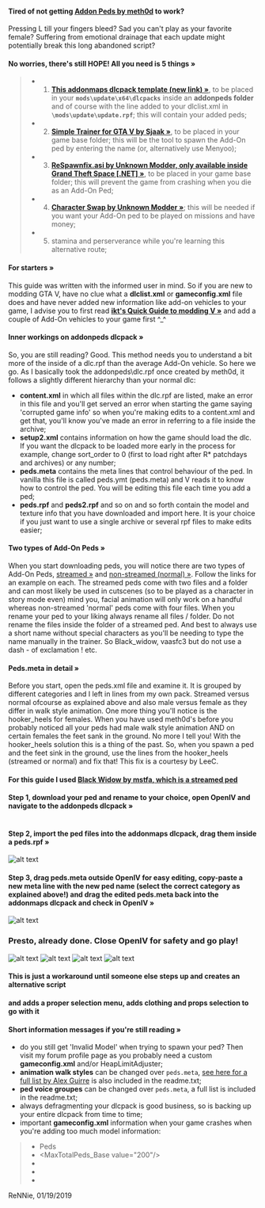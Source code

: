 #### Tired of not getting [**Addon Peds by meth0d**](https://www.gta5-mods.com/scripts/addonpeds-asi-pedselector) to work? 
Pressing L till your fingers bleed? Sad you can't play as your favorite female? 
Suffering from emotional drainage that each update might potentially break this long abandoned script?
>
#### No worries, there's still HOPE! All you need is 5 things »
>- 1. [**This addonmaps dlcpack template (new link)  »**](https://www.mediafire.com/file/nvpyoy6b1lcpn24/addonpeds.zip/file), to be placed in your **```mods\update\x64\dlcpacks```** inside an **addonpeds folder** and of course with the line added to your dlclist.xml in **```\mods\update\update.rpf```**; this will contain your added peds;
>- 2. [**Simple Trainer for GTA V by Sjaak »**](https://www.gta5-mods.com/scripts/simple-trainer-for-gtav), to be placed in your game base folder; this will be the tool to spawn the Add-On ped by entering the name (or, alternatively use Menyoo);
>- 3. [**ReSpawnfix.asi by Unknown Modder, only available inside Grand Theft Space [.NET] »**](https://www.gta5-mods.com/misc/grand-theft-space-net-gts-devs), to be placed in your game base folder; this will prevent the game from crashing when you die as an Add-On Ped;
>- 4. [**Character Swap by Unknown Modder »**](https://www.gta5-mods.com/scripts/character-swap); this will be needed if you want your Add-On ped to be played on missions and have money;
>- 5. stamina and perserverance while you're learning this alternative route;
>
#### For starters »
This guide was written with the informed user in mind. So if you are new to modding GTA V, have no clue what a **dlclist.xml** or **gameconfig.xml** file does and have never added new information like add-on vehicles to your game, I advise you to first read  [**ikt's Quick Guide to modding V »**](https://forums.gta5-mods.com/topic/14693/quick-start-guide-to-modding-grand-theft-auto-v) and add a couple of Add-On vehicles to your game first ^_^
>
#### Inner workings on addonpeds dlcpack »
So, you are still reading? Good. This method needs you to understand a bit more of the inside of a dlc.rpf than the average Add-On vehicle. So here we go. As I basically took the addonpeds\dlc.rpf once created by meth0d, it follows a slightly different hierarchy than your normal dlc:
- **content.xml** in which all files within the dlc.rpf are listed, make an error in this file and you'll get served an error when starting the game saying 'corrupted game info' so when you're making edits to a content.xml and get that, you'll know you've made an error in referring to a file inside the archive;
- **setup2.xml** contains information on how the game should load the dlc. If you want the dlcpack to be loaded more early in the process for example, change sort_order to 0 (first to load right after R* patchdays and archives) or any number;
- **peds.meta** contains the meta lines that control behaviour of the ped. In vanilla this file is called peds.ymt (peds.meta) and V reads it to know how to control the ped. You will be editing this file each time you add a ped;
- **peds.rpf** and **peds2.rpf** and so on and so forth contain the model and texture info that you have downloaded and import here. It is your choice if you just want to use a single archive or several rpf files to make edits easier;
>
#### Two types of Add-On Peds »
When you start downloading peds, you will notice there are two types of Add-On Peds, [streamed »](https://www.gta5-mods.com/player/black-widow) and [non-streamed (normal) »](https://www.gta5-mods.com/player/ben-affleck-w-luxury-clothes-add-on). Follow the links for an example on each.
The streamed peds come with two files and a folder and can most likely be used in cutscenes (so to be played as a character in story mode even) mind you, facial animation will only work on a handful whereas non-streamed 'normal' peds come with four files.
When you rename your ped to your liking always rename all files / folder. Do not rename the files inside the folder of a streamed ped. And best to always use a short name without special characters as you'll be needing to type the name manually in the trainer. So Black_widow, vaasfc3 but do not use a dash - of exclamation ! etc.
>
#### Peds.meta in detail »
Before you start, open the peds.xml file and examine it. It is grouped by different categories and I left in lines from my own pack. Streamed versus normal ofcourse as explained above and also male versus female as they differ in walk style animation. One more thing you'll notice is the hooker_heels for females. When you have used meth0d's before you probably noticed all your peds had male walk style animation AND on certain females the feet sank in the ground. No more I tell you! With the hooker_heels solution this is a thing of the past. So, when you spawn a ped and the feet sink in the ground, use the lines from the hooker_heels (streamed or normal) and fix that! This fix is a courtesy by LeeC.
>
#### For this guide I used [Black Widow by mstfa, which is a streamed ped](https://www.gta5-mods.com/player/black-widow)
>
#### Step 1, download your ped and rename to your choice, open OpenIV and navigate to the addonpeds dlcpack »
![<insert image>](https://cdn.discordapp.com/attachments/534296061888561172/535404201610838026/step1.jpg)
>
#### Step 2, import the ped files into the addonmaps dlcpack, **drag them inside a peds.rpf** »
![alt text](https://cdn.discordapp.com/attachments/534296061888561172/535404212545257472/step2.jpg)
>
#### Step 3, drag peds.meta outside OpenIV for easy editing, copy-paste a new meta line with the new ped name (**select the correct category as explained above!**) and drag the edited peds.meta back into the addonmaps dlcpack and check in OpenIV »
![alt text](https://cdn.discordapp.com/attachments/534296061888561172/535404234167025674/step3.jpg)
>
### Presto, already done. Close OpenIV for safety and go play! 

![alt text](https://cdn.discordapp.com/attachments/534296061888561172/534296240481894410/1.png)
![alt text](https://cdn.discordapp.com/attachments/534296061888561172/534296509231923200/2.png)
![alt text](https://cdn.discordapp.com/attachments/534296061888561172/534296684310691840/3.png)
![alt text](https://cdn.discordapp.com/attachments/534296061888561172/534296723347079168/4.png)


#### This is just a workaround until someone else steps up and creates an alternative script
#### and adds a proper selection menu, adds  clothing and props selection to go with it
>
>
#### Short information messages if you're still reading »
- do you still get 'Invalid Model' when trying to spawn your ped? Then visit my forum profile page as you probably need a custom **gameconfig.xml** and/or HeapLimitAdjuster;
- **animation walk styles** can be changed over ```peds.meta```, [see here for a full list by Alex Guirre](https://alexguirre.github.io/animations-list/) is also included in the readme.txt;
- **ped voice groupes** can be changed over ```peds.meta```, a full list is included in the readme.txt;
- always defragmenting your dlcpack is good business, so is backing up your entire dlcpack from time to time;
- important **gameconfig.xml** information when your game crashes when you're adding too much model information:
>- <PoolName>Peds</PoolName> <PoolSize value="450"/>
>- <MaxTotalPeds_Base value="200"/>
>- <PedMemoryMultiplier value="500"/>
>- <MaxPedModelInfos value="900"/>
>- <MaxExtraPedModelInfos value="800"/>
>
>
ReNNie, 01/19/2019